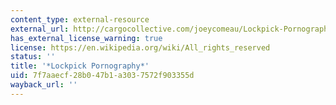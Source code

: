 ```yaml
---
content_type: external-resource
external_url: http://cargocollective.com/joeycomeau/Lockpick-Pornography
has_external_license_warning: true
license: https://en.wikipedia.org/wiki/All_rights_reserved
status: ''
title: '*Lockpick Pornography*'
uid: 7f7aaecf-28b0-47b1-a303-7572f903355d
wayback_url: ''
---
```

